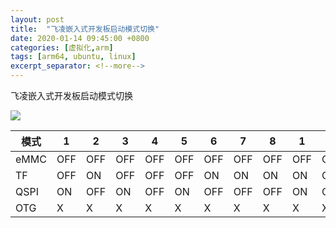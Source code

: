 ```yaml
---
layout: post
title:  "飞凌嵌入式开发板启动模式切换"
date: 2020-01-14 09:45:00 +0800
categories: [虚拟化,arm]
tags: [arm64, ubuntu, linux]
excerpt_separator: <!--more-->
---
```

飞凌嵌入式开发板启动模式切换
<!--more-->

![](/images/深度截图_选择区域_20200114095235.png)


| 模式 | 1   | 2   | 3   | 4   | 5   | 6   | 7   | 8   | 1   | 2   | 3   | 4   |
|------|-----|-----|-----|-----|-----|-----|-----|-----|-----|-----|-----|-----|
| eMMC | OFF | OFF | OFF | OFF | OFF | OFF | OFF | OFF | OFF | OFF | ON  | OFF |
| TF   | OFF | ON  | OFF | OFF | OFF | ON  | ON  | ON  | ON  | OFF | ON  | OFF |
| QSPI | ON  | OFF | ON  | OFF | ON  | OFF | OFF | OFF | ON  | ON  | ON  | OFF |
| OTG  | X   | X   | X   | X   | X   | X   | X   | X   | X   | X   | OFF | ON  |